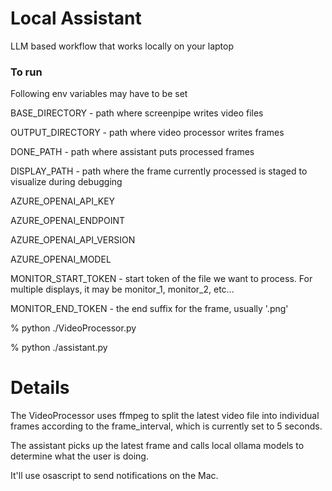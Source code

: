# Local Assistant

LLM based workflow that works locally on your laptop

### To run

Following env variables may have to be set

BASE_DIRECTORY - path where screenpipe writes video files

OUTPUT_DIRECTORY - path where video processor writes frames

DONE_PATH - path where assistant puts processed frames

DISPLAY_PATH - path where the frame currently processed is staged to visualize during debugging

AZURE_OPENAI_API_KEY

AZURE_OPENAI_ENDPOINT

AZURE_OPENAI_API_VERSION

AZURE_OPENAI_MODEL

MONITOR_START_TOKEN - start token of the file we want to process.  For multiple displays, it may be monitor_1, monitor_2, etc...

MONITOR_END_TOKEN - the end suffix for the frame, usually '.png'

% python ./VideoProcessor.py

% python ./assistant.py

# Details

The VideoProcessor uses ffmpeg to split the latest video file into individual frames according to the frame_interval, which is currently set to 5 seconds.

The assistant picks up the latest frame and calls local ollama models to determine what the user is doing.

It'll use osascript to send notifications on the Mac.

